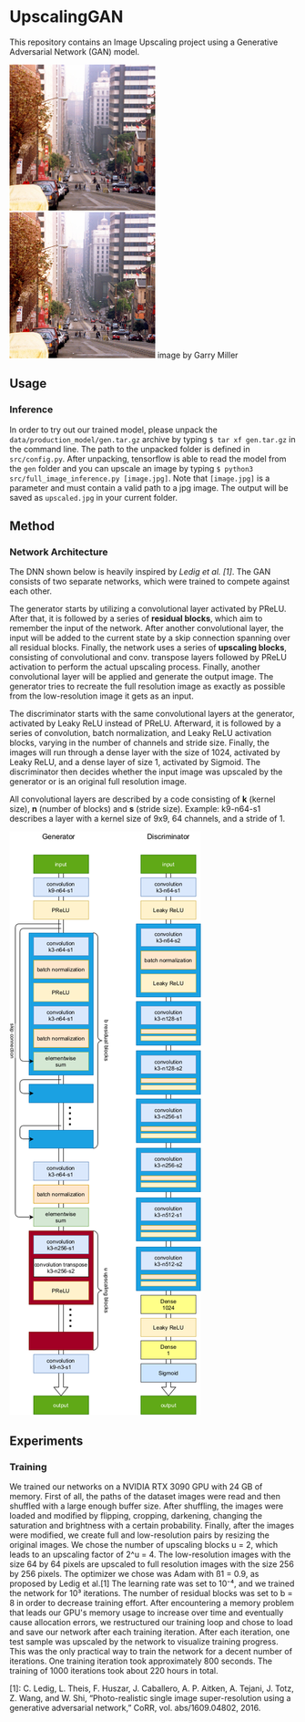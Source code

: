 # UpscalingGAN
This repository contains an Image Upscaling project using a Generative Adversarial Network (GAN) model. 

![low resolution image](doc/images/san-francisco-low.png "low resolution image")![high resolution image](doc/images/san-francisco-full.png "high resolution image")
image by Garry Miller

## Usage
### Inference
In order to try out our trained model, please unpack the `data/production_model/gen.tar.gz` archive by typing `$ tar xf gen.tar.gz` in the command line. The path to the unpacked folder is defined in `src/config.py`. After unpacking, tensorflow is able to read the model from the `gen` folder and you can upscale an image by typing `$ python3 src/full_image_inference.py [image.jpg]`. Note that `[image.jpg]` is a parameter and must contain a valid path to a jpg image. The output will be saved as `upscaled.jpg` in your current folder.

## Method
### Network Architecture
The DNN shown below is heavily inspired by <cite>Ledig et al. [1]</cite>. The GAN consists of two separate networks, which were trained to compete against each other.

The generator starts by utilizing a convolutional layer activated by PReLU. After that, it is followed by a series of **residual blocks**, which aim to remember the input of the network. After another convolutional layer, the input will be added to the current state by a skip connection spanning over all residual blocks. Finally, the network uses a series of **upscaling blocks**, consisting of convolutional and conv. transpose layers followed by PReLU activation to perform the actual upscaling process. Finally, another convolutional layer will be applied and generate the output image. The generator tries to recreate the full resolution image as exactly as possible from the low-resolution image it gets as an input.

The discriminator starts with the same convolutional layers at the generator, activated by Leaky ReLU instead of PReLU. Afterward, it is followed by a series of convolution, batch normalization, and Leaky ReLU activation blocks, varying in the number of channels and stride size. Finally, the images will run through a dense layer with the size of 1024, activated by Leaky ReLU, and a dense layer of size 1, activated by Sigmoid. The discriminator then decides whether the input image was upscaled by the generator or is an original full resolution image.

All convolutional layers are described by a code consisting of **k** (kernel size), **n** (number of blocks) and **s** (stride size). Example: k9-n64-s1 describes a layer with a kernel size of 9x9, 64 channels, and a stride of 1. 

![model](doc/images/gen_and_dis.png "model")

## Experiments

### Training

We trained our networks on a NVIDIA RTX 3090 GPU with 24 GB of memory. First of all, the paths of the dataset images were read and then shuffled with a large enough buffer size. After shuffling, the images were loaded and modified by flipping, cropping, darkening, changing the saturation and brightness with a certain probability. Finally, after the images were modified, we create full and low-resolution pairs by resizing the original images. We chose the number of upscaling blocks u = 2, which leads to an upscaling factor of 2^u = 4. The low-resolution images with the size 64 by 64 pixels are upscaled to full resolution images with the size 256 by 256 pixels.
The optimizer we chose was Adam with ß1 = 0.9, as proposed by Ledig et al.[1] The learning rate was set to 10⁻⁴, and we trained the network for 10³ iterations.
The number of residual blocks was set to b = 8 in order to decrease training effort. 
After encountering a memory problem that leads our GPU's memory usage to increase over time and eventually cause allocation errors, we restructured our training loop and chose to load and save our network after each training iteration. 
After each iteration, one test sample was upscaled by the network to visualize training progress.
This was the only practical way to train the network for a decent number of iterations. One training iteration took approximately 800 seconds. The training of 1000 iterations took about 220 hours in total.


[1]: C. Ledig, L. Theis, F. Huszar, J. Caballero, A. P. Aitken,
A. Tejani, J. Totz, Z. Wang, and W. Shi, “Photo-realistic single
image super-resolution using a generative adversarial network,”
CoRR, vol. abs/1609.04802, 2016.
